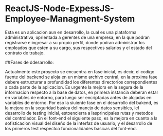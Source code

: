 # ReactJS-Node-ExpessJS-Employee-Managment-System
Esta es un aplicacion aun en desarrollo, la cual es una plataforma administrativa, oprientada a gerentes de una empresa, en la que podran registrarse e ingresar a su propio perfil, 
donde podran administrar los empleados que esten a su cargo, sus respectivos salarios y el estado del contrato de trabajo.

##Fases de ddesarrollo:

Actualmente este proyecto se encuentra en fase inicial, es decir, el codigo fuente del backend se aloja en un mismo archivo central, en la proxima fase debere estructurar a profundidad
los diferentes directorios correpondientes a cada parte de la aplicacion.
   Es urgente la mejora en la segura de la informacion respecto a la base de datos, en primera instancia deberan estar en variables de entorno, para luego ser encriptadas antes de 
   alojadas en variables de entorno.
Por eso la siuiente fase en el desarrollo del bakend, es la mejora en la seguridad basica del manejo de datos sensibles, lel desarrollo de testing inicial, estoencierra a lasprincipales rutas y metodos del controlador.
En el font-end el siguiente paso, es la mejora en cuanto a la sofisticacion visual del diseño de la interfaz de usuario, y el desarrollo de los primeros test respectoa funcionalidades basicas del font-end.   


